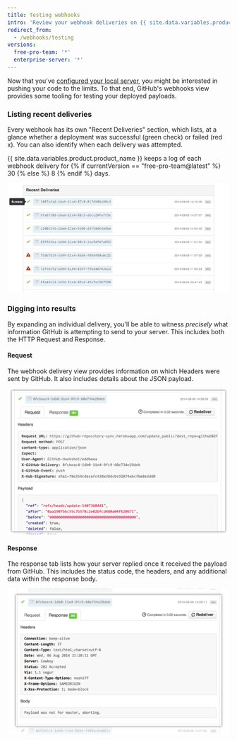 ```yaml
---
title: Testing webhooks
intro: 'Review your webhook deliveries on {{ site.data.variables.product.prodname_dotcom }}, including the HTTP Request and payload as well as the response.'
redirect_from:
  - /webhooks/testing
versions:
  free-pro-team: '*'
  enterprise-server: '*'
---
```




Now that you've [configured your local server](/webhooks/configuring/), you might
be interested in pushing your code to the limits. To that end, GitHub's webhooks
view provides some tooling for testing your deployed payloads.

### Listing recent deliveries

Every webhook has its own "Recent Deliveries" section, which lists, at a glance whether a deployment was successful (green check) or failed (red x). You can also identify when each delivery was attempted.

{{ site.data.variables.product.product_name }} keeps a log of each webhook delivery for {% if currentVersion == "free-pro-team@latest" %} 30 {% else %} 8 {% endif %} days.

![Recent Deliveries view](/assets/images/webhooks_recent_deliveries.png)

### Digging into results

By expanding an individual delivery, you'll be able to witness *precisely*
what information GitHub is attempting to send to your server. This includes
both the HTTP Request and Response.

#### Request

The webhook delivery view provides information on which Headers were sent by GitHub.
It also includes details about the JSON payload.

![Viewing a payload request](/assets/images/payload_request_tab.png)

#### Response

The response tab lists how your server replied once it received the payload from
GitHub. This includes the status code, the headers, and any additional data
within the response body.

![Viewing a payload response](/assets/images/payload_response_tab.png)
